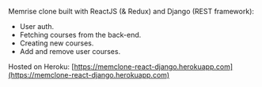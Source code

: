 Memrise clone built with ReactJS (& Redux) and Django (REST framework):
- User auth.
- Fetching courses from the back-end.
- Creating new courses.
- Add and remove user courses.

Hosted on Heroku: [https://memclone-react-django.herokuapp.com](https://memclone-react-django.herokuapp.com)
